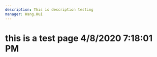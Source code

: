```yaml
---
description: This is description testing
manager: Wang.Hui
---
```

# this is a test page 4/8/2020 7:18:01 PM
